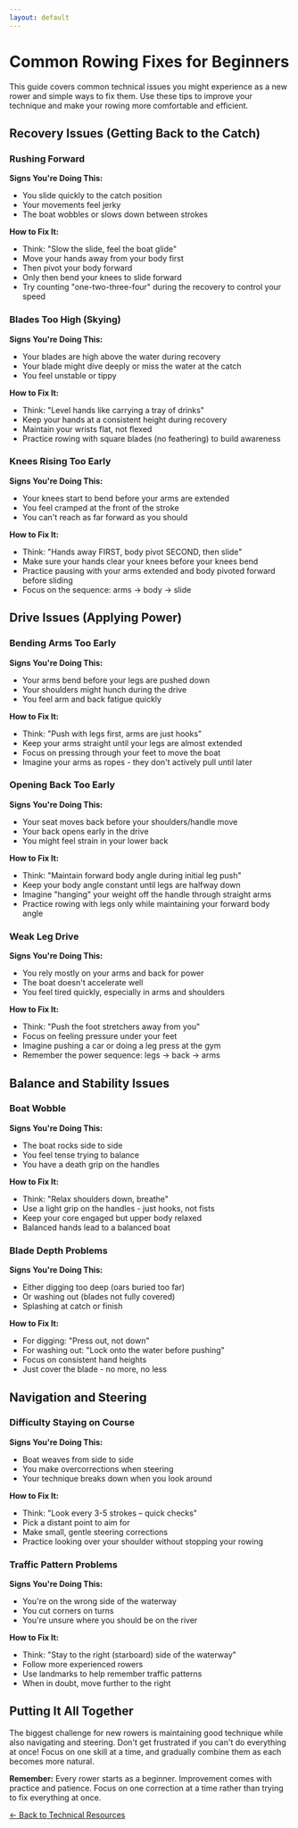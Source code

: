 ```yaml
---
layout: default
---
```


# Common Rowing Fixes for Beginners

This guide covers common technical issues you might experience as a new rower and simple ways to fix them. Use these tips to improve your technique and make your rowing more comfortable and efficient.

## Recovery Issues (Getting Back to the Catch)

### Rushing Forward

**Signs You're Doing This:**
- You slide quickly to the catch position
- Your movements feel jerky
- The boat wobbles or slows down between strokes

**How to Fix It:**
- Think: "Slow the slide, feel the boat glide"
- Move your hands away from your body first
- Then pivot your body forward
- Only then bend your knees to slide forward
- Try counting "one-two-three-four" during the recovery to control your speed

### Blades Too High (Skying)

**Signs You're Doing This:**
- Your blades are high above the water during recovery
- Your blade might dive deeply or miss the water at the catch
- You feel unstable or tippy

**How to Fix It:**
- Think: "Level hands like carrying a tray of drinks"
- Keep your hands at a consistent height during recovery
- Maintain your wrists flat, not flexed
- Practice rowing with square blades (no feathering) to build awareness

### Knees Rising Too Early

**Signs You're Doing This:**
- Your knees start to bend before your arms are extended
- You feel cramped at the front of the stroke
- You can't reach as far forward as you should

**How to Fix It:**
- Think: "Hands away FIRST, body pivot SECOND, then slide"
- Make sure your hands clear your knees before your knees bend
- Practice pausing with your arms extended and body pivoted forward before sliding
- Focus on the sequence: arms → body → slide

## Drive Issues (Applying Power)

### Bending Arms Too Early

**Signs You're Doing This:**
- Your arms bend before your legs are pushed down
- Your shoulders might hunch during the drive
- You feel arm and back fatigue quickly

**How to Fix It:**
- Think: "Push with legs first, arms are just hooks"
- Keep your arms straight until your legs are almost extended
- Focus on pressing through your feet to move the boat
- Imagine your arms as ropes - they don't actively pull until later

### Opening Back Too Early

**Signs You're Doing This:**
- Your seat moves back before your shoulders/handle move
- Your back opens early in the drive
- You might feel strain in your lower back

**How to Fix It:**
- Think: "Maintain forward body angle during initial leg push"
- Keep your body angle constant until legs are halfway down
- Imagine "hanging" your weight off the handle through straight arms
- Practice rowing with legs only while maintaining your forward body angle

### Weak Leg Drive

**Signs You're Doing This:**
- You rely mostly on your arms and back for power
- The boat doesn't accelerate well
- You feel tired quickly, especially in arms and shoulders

**How to Fix It:**
- Think: "Push the foot stretchers away from you"
- Focus on feeling pressure under your feet
- Imagine pushing a car or doing a leg press at the gym
- Remember the power sequence: legs → back → arms

## Balance and Stability Issues

### Boat Wobble

**Signs You're Doing This:**
- The boat rocks side to side
- You feel tense trying to balance
- You have a death grip on the handles

**How to Fix It:**
- Think: "Relax shoulders down, breathe"
- Use a light grip on the handles - just hooks, not fists
- Keep your core engaged but upper body relaxed
- Balanced hands lead to a balanced boat

### Blade Depth Problems

**Signs You're Doing This:**
- Either digging too deep (oars buried too far)
- Or washing out (blades not fully covered)
- Splashing at catch or finish

**How to Fix It:**
- For digging: "Press out, not down"
- For washing out: "Lock onto the water before pushing"
- Focus on consistent hand heights
- Just cover the blade - no more, no less

## Navigation and Steering

### Difficulty Staying on Course

**Signs You're Doing This:**
- Boat weaves from side to side
- You make overcorrections when steering
- Your technique breaks down when you look around

**How to Fix It:**
- Think: "Look every 3-5 strokes – quick checks"
- Pick a distant point to aim for
- Make small, gentle steering corrections
- Practice looking over your shoulder without stopping your rowing

### Traffic Pattern Problems

**Signs You're Doing This:**
- You're on the wrong side of the waterway
- You cut corners on turns
- You're unsure where you should be on the river

**How to Fix It:**
- Think: "Stay to the right (starboard) side of the waterway"
- Follow more experienced rowers
- Use landmarks to help remember traffic patterns
- When in doubt, move further to the right

## Putting It All Together

The biggest challenge for new rowers is maintaining good technique while also navigating and steering. Don't get frustrated if you can't do everything at once! Focus on one skill at a time, and gradually combine them as each becomes more natural.

**Remember:** Every rower starts as a beginner. Improvement comes with practice and patience. Focus on one correction at a time rather than trying to fix everything at once.

[← Back to Technical Resources](index.md)